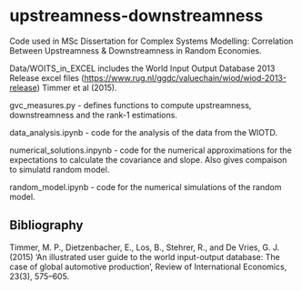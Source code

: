 # upstreamness-downstreamness
Code used in MSc Dissertation for Complex Systems Modelling: Correlation Between Upstreamness &amp; Downstreamness in Random Economies.

Data/WOITS_in_EXCEL includes the World Input Output Database 2013 Release excel files (https://www.rug.nl/ggdc/valuechain/wiod/wiod-2013-release) Timmer et al (2015).

gvc_measures.py - defines functions to compute upstreamness, downstreamness and the rank-1 estimations. 

data_analysis.ipynb - code for the analysis of the data from the WIOTD.

numerical_solutions.inpynb - code for the numerical approximations for the expectations to calculate the covariance and slope. Also gives compaison to simulatd random model.

random_model.ipynb - code for the numerical simulations of the random model. 


## Bibliography
Timmer, M. P., Dietzenbacher, E., Los, B., Stehrer, R., and De Vries, G. J. (2015) ‘An illustrated
user guide to the world input-output database: The case of global automotive production’,
Review of International Economics, 23(3), 575–605.
